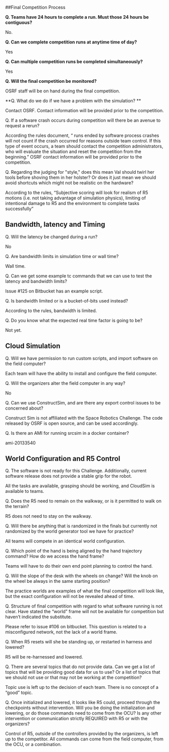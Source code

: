 ##Final Competition Process

**Q. Teams have 24 hours to complete a run. Must those 24 hours be contiguous?**

No.

**Q. Can we complete competition runs at anytime time of day?**

Yes

**Q. Can multiple competition runs be completed simultaneously?**

Yes

**Q. Will the final competition be monitored?**

OSRF staff will be on hand during the final competition.

**Q. What do we do if we have a problem with the simulation? **

Contact OSRF. Contact information will be provided prior to the competition.

Q. If a software crash occurs during competition will there be an avenue to request a rerun?

According the rules document, “ runs ended by software process crashes will not count if the crash occurred for reasons outside team control. If this type of event occurs, a team should contact the competition administrators, who will evaluate the situation and reset the competition from the beginning.” OSRF contact information will be provided prior to the competition.

Q. Regarding the judging for "style," does this mean Val should twirl her tools before shoving them in her holster? Or does it just mean we should avoid shortcuts which might not be realistic on the hardware?

According to the rules, “Subjective scoring will look for realism of R5 motions (i.e. not taking advantage of simulation physics), limiting of intentional damage to R5 and the environment to complete tasks successfully”

## Bandwidth, latency and Timing

Q. Will the latency be changed during a run?

No

Q. Are bandwidth limits in simulation time or wall time?

Wall time.

Q. Can we get some example tc commands that we can use to test the latency and bandwidth limits?

Issue #125 on Bitbucket has an example script.

Q. Is bandwidth limited or is a bucket-of-bits used instead?

According to the rules, bandwidth is limited.

Q. Do you know what the expected real time factor is going to be?

Not yet.

## Cloud Simulation

Q. Will we have permission to run custom scripts, and import software on the field computer?

Each team will have the ability to install and configure the field computer.

Q. Will the organizers alter the field computer in any way?

No

Q. Can we use ConstructSim, and are there any export control issues to be concerned about?

Construct Sim is not affiliated with the Space Robotics Challenge. The code released by OSRF is open source, and can be used accordingly.

Q. Is there an AMI for running srcsim in a docker container?

ami-20133540

## World Configuration and R5 Control

Q. The software is not ready for this Challenge. Additionally, current software release does not provide a stable grip for the robot.

All the tasks are available, grasping should be working, and CloudSim is available to teams.

Q. Does the R5 need to remain on the walkway, or is it permitted to walk on the terrain?

R5 does not need to stay on the walkway.

Q. Will there be anything that is randomized in the finals but currently not randomized by the world generator tool we have for practice?

All teams will compete in an identical world configuration.

Q. Which point of the hand is being aligned by the hand trajectory command? How do we access the hand frame?

Teams will have to do their own end point planning to control the hand.

Q. Will the slope of the desk with the wheels on change? Will the knob on the wheel be always in the same starting position?

The practice worlds are examples of what the final competition will look like, but the exact configuration will not be revealed ahead of time.

Q. Structure of final competition with regard to what software running is not clear. Have stated the “world” frame will not be available for competition but haven’t indicated the substitute. 

Please refer to issue #106 on bitbucket. This question is related to a misconfigured network, not the lack of a world frame.

Q. When R5 resets will she be standing up, or restarted in harness and lowered?

R5 will be re-harnessed and lowered.

Q. There are several topics that do not provide data. Can we get a list of topics that will be providing good data for us to use? Or a list of topics that we should not use or that may not be working at the competition? 

Topic use is left up to the decision of each team. There is no concept of a “good” topic.

Q.  Once initialized and lowered, it looks like R5 could, proceed through the checkpoints without intervention. Will you be doing the initialization and lowering, or do those commands need to come from the OCU? Is any other intervention or communication strictly REQUIRED with R5 or with the organizers?

Control of R5, outside of the controllers provided by the organizers, is left up to the competitor. All commands can come from the field computer, from the OCU, or a combination.